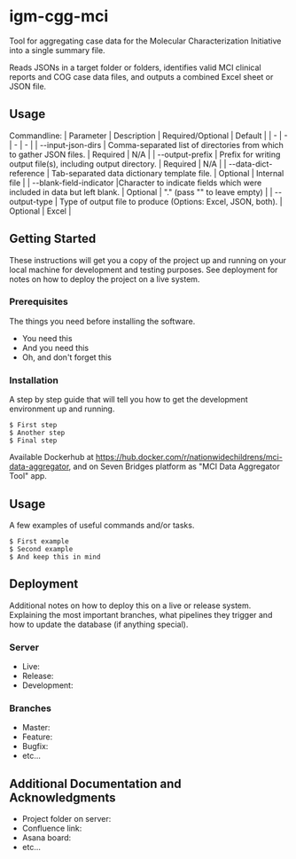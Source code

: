 # igm-cgg-mci
Tool for aggregating case data for the Molecular Characterization Initiative into a single summary file.

Reads JSONs in a target folder or folders, identifies valid MCI clinical reports and COG case data files, and outputs a combined Excel sheet or JSON file.

## Usage

Commandline:
| Parameter	| Description	| Required/Optional	| Default |
| - | - | - | - |
| --input-json-dirs	| Comma-separated list of directories from which to gather JSON files. | Required	| N/A |
| --output-prefix	| Prefix for writing output file(s), including output directory.	| Required	| N/A |
| --data-dict-reference	 | Tab-separated data dictionary template file.	| Optional |	Internal file |
| --blank-field-indicator	 |Character to indicate fields which were included in data but left blank.	| Optional	| "." (pass "" to leave empty) |
| --output-type	 | Type of output file to produce (Options: Excel, JSON, both). |	Optional |	Excel |

## Getting Started

These instructions will get you a copy of the project up and running on your local machine for development and testing purposes. See deployment for notes on how to deploy the project on a live system.

### Prerequisites

The things you need before installing the software.

* You need this
* And you need this
* Oh, and don't forget this

### Installation

A step by step guide that will tell you how to get the development environment up and running.

```
$ First step
$ Another step
$ Final step
```

Available Dockerhub at https://hub.docker.com/r/nationwidechildrens/mci-data-aggregator, 
and on Seven Bridges platform as "MCI Data Aggregator Tool" app.

## Usage

A few examples of useful commands and/or tasks.

```
$ First example
$ Second example
$ And keep this in mind
```

## Deployment

Additional notes on how to deploy this on a live or release system. Explaining the most important branches, what pipelines they trigger and how to update the database (if anything special).

### Server

* Live:
* Release:
* Development:

### Branches

* Master:
* Feature:
* Bugfix:
* etc...

## Additional Documentation and Acknowledgments

* Project folder on server:
* Confluence link:
* Asana board:
* etc...

